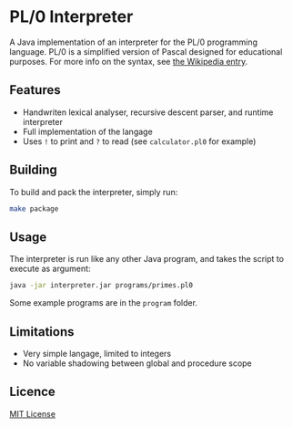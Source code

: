 # PL/0 Interpreter

A Java implementation of an interpreter for the PL/0 programming language. PL/0 is a simplified version of Pascal designed for educational purposes. For more info on the syntax, see [the Wikipedia entry](https://en.wikipedia.org/wiki/PL/0).

## Features

- Handwriten lexical analyser, recursive descent parser, and runtime interpreter
- Full implementation of the langage
- Uses `!` to print and `?` to read (see `calculator.pl0` for example)

## Building

To build and pack the interpreter, simply run:
```sh
make package
```

## Usage

The interpreter is run like any other Java program, and takes the script to execute as argument:
```sh
java -jar interpreter.jar programs/primes.pl0
```
Some example programs are in the `program` folder.

## Limitations

- Very simple langage, limited to integers
- No variable shadowing between global and procedure scope

## Licence

[MIT License](LICENSE)